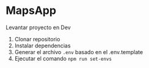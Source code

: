 # MapsApp

Levantar proyecto en Dev

1. Clonar repositorio
2. Instalar dependencias
3. Generar el archivo ``.env`` basado en el .env.template
4. Ejecutar el comando ``npm run set-envs``
